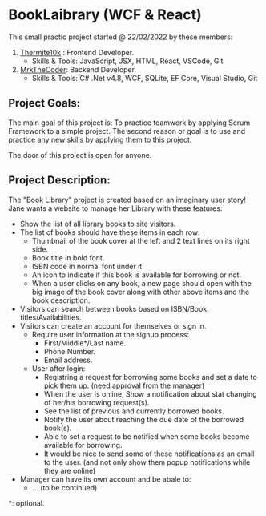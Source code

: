 # BookLaibrary (WCF & React)
This small practic project started @ 22/02/2022 by these members:
1. [Thermite10k](https://github.com/Thermite10k) : Frontend Developer.
   - Skills & Tools: JavaScript, JSX, HTML, React, VSCode, Git
2. [MrkTheCoder](https://github.com/MrkTheCoder): Backend Developer.
   - Skills & Tools: C# .Net v4.8, WCF, SQLite, EF Core, Visual Studio, Git

## Project Goals:
The main goal of this project is: To practice teamwork by applying Scrum Framework to a simple project. The second reason or goal is to use and practice any new skills by applying them to this project.

The door of this project is open for anyone.

## Project Description:
The "Book Library" project is created based on an imaginary user story! Jane wants a website to manage her Library with these features:

- Show the list of all library books to site visitors.
- The list of books should have these items in each row:
  - Thumbnail of the book cover at the left and 2 text lines on its right side.
  - Book title in bold font.
  - ISBN code in normal font under it.
  - An icon to indicate if this book is available for borrowing or not.
  - When a user clicks on any book, a new page should open with the big image of the book cover along with other above items and the book description.
- Visitors can search between books based on ISBN/Book titles/Availabilities.
- Visitors can create an account for themselves or sign in.
  - Require user information at the signup process:
    - First/Middle*/Last name.
    - Phone Number.
    - Email address.
  - User after login:
    - Registring a request for borrowing some books and set a date to pick them up. (need approval from the manager)
    - When the user is online, Show a notification about stat changing of her/his borrowing request(s).
    - See the list of previous and currently borrowed books.
    - Notify the user about reaching the due date of the borrowed book(s).
    - Able to set a request to be notified when some books become available for borrowing.
    - It would be nice to send some of these notifications as an email to the user. (and not only show them popup notifications while they are online)
- Manager can have its own account and be abale to:
  - ... (to be continued)

*: optional.
